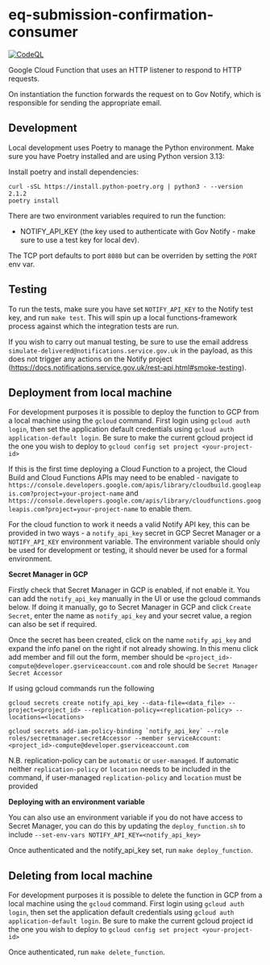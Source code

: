 # eq-submission-confirmation-consumer

[![CodeQL](https://github.com/ONSdigital/eq-submission-confirmation-consumer/actions/workflows/codeql-analysis.yaml/badge.svg)](https://github.com/ONSdigital/eq-submission-confirmation-consumer/actions/workflows/codeql-analysis.yaml)

Google Cloud Function that uses an HTTP listener to respond to HTTP requests.

On instantiation the function forwards the request on to Gov Notify, which is responsible for sending the appropriate email.

## Development

Local development uses Poetry to manage the Python environment. Make sure you have Poetry installed and are using Python version 3.13:

Install poetry and install dependencies:

``` shell
curl -sSL https://install.python-poetry.org | python3 - --version 2.1.2
poetry install
```

There are two environment variables required to run the function:

- NOTIFY_API_KEY (the key used to authenticate with Gov Notify - make sure to use a test key for local dev).

The TCP port defaults to port `8080` but can be overriden by setting the `PORT` env var.

## Testing

To run the tests, make sure you have set `NOTIFY_API_KEY` to the Notify test key, and run `make test`. This will spin up a local functions-framework process against which the integration tests are run.

If you wish to carry out manual testing, be sure to use the email address `simulate-delivered@notifications.service.gov.uk` in the payload, as this does not trigger any actions on the Notify project (https://docs.notifications.service.gov.uk/rest-api.html#smoke-testing).

## Deployment from local machine

For development purposes it is possible to deploy the function to GCP from a local machine using the `gcloud` command. First login using `gcloud auth login`, then set the application default credentials using `gcloud auth application-default login`. Be sure to make the current gcloud project id the one you wish to deploy to `gcloud config set project <your-project-id>`

If this is the first time deploying a Cloud Function to a project, the Cloud Build and Cloud Functions APIs may need to be enabled - navigate to `https://console.developers.google.com/apis/library/cloudbuild.googleapis.com?project=your-project-name` and `https://console.developers.google.com/apis/library/cloudfunctions.googleapis.com?project=your-project-name` to enable them.

For the cloud function to work it needs a valid Notify API key, this can be provided in two ways - a `notify_api_key` secret in GCP Secret Manager or a `NOTIFY_API_KEY` environment variable. The environment variable should only be used for development or testing, it should never be used for a formal environment.

**Secret Manager in GCP**

Firstly check that Secret Manager in GCP is enabled, if not enable it. You can add the `notify_api_key` manually in the UI or use the gcloud commands below. If doing it manually, go to Secret Manager in GCP and click `Create Secret`, enter the name as `notify_api_key` and your secret value, a region can also be set if required.

Once the secret has been created, click on the name `notify_api_key` and expand the info panel on the right if not already showing. In this menu click add member and fill out the form, member should be `<project_id>-compute@developer.gserviceaccount.com` and role should be `Secret Manager Secret Accessor`

If using gcloud commands run the following

```
gcloud secrets create notify_api_key --data-file=<data_file> --project=<project_id> --replication-policy=<replication-policy> --locations=<locations>

gcloud secrets add-iam-policy-binding `notify_api_key` --role roles/secretmanager.secretAccessor --member serviceAccount:<project_id>-compute@developer.gserviceaccount.com
```

N.B. replication-policy can be `automatic` or `user-managed`. If automatic neither `replication-policy` or `location` needs to be included in the command, if user-managed `replication-policy` and `location` must be provided

**Deploying with an environment variable**

You can also use an environment variable if you do not have access to Secret Manager, you can do this by updating the `deploy_function.sh` to include `--set-env-vars NOTIFY_API_KEY=<notify_api_key>`


Once authenticated and the notify_api_key set, run `make deploy_function`.


## Deleting from local machine

For development purposes it is possible to delete the function in GCP from a local machine using the `gcloud` command. First login using `gcloud auth login`, then set the application default credentials using `gcloud auth application-default login`. Be sure to make the current gcloud project id the one you wish to deploy to `gcloud config set project <your-project-id>`

Once authenticated, run `make delete_function`.
